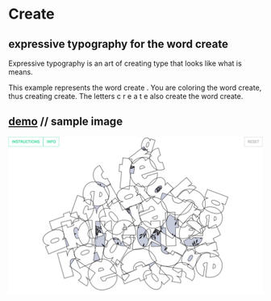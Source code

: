 # Create
## expressive typography for the word create

Expressive typography is an art of creating type that looks like what is means.

This example represents the word create . You are coloring the word create, thus creating create. 
The letters c r e a t e also create the word create.

## [demo](https://ccowen.github.io/colorCreate/)   //  sample image

![Expressive Typography - Color Create](assets/images/colorCreateSnapshot.png?raw=true "Title")
